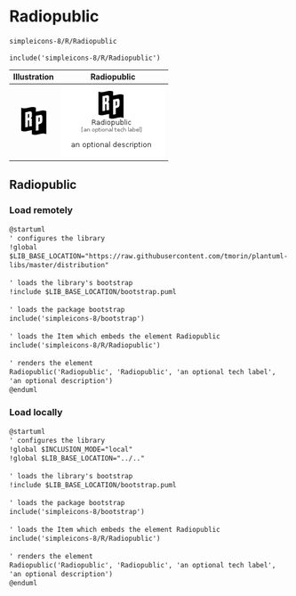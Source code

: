 # Radiopublic


```text
simpleicons-8/R/Radiopublic
```

```text
include('simpleicons-8/R/Radiopublic')
```



| Illustration | Radiopublic |
| :---: | :---: |
| ![illustration for Illustration](../../simpleicons-8/R/Radiopublic.png) | ![illustration for Radiopublic](../../simpleicons-8/R/Radiopublic.Local.png) |




## Radiopublic

### Load remotely
```plantuml
@startuml
' configures the library
!global $LIB_BASE_LOCATION="https://raw.githubusercontent.com/tmorin/plantuml-libs/master/distribution"

' loads the library's bootstrap
!include $LIB_BASE_LOCATION/bootstrap.puml

' loads the package bootstrap
include('simpleicons-8/bootstrap')

' loads the Item which embeds the element Radiopublic
include('simpleicons-8/R/Radiopublic')

' renders the element
Radiopublic('Radiopublic', 'Radiopublic', 'an optional tech label', 'an optional description')
@enduml
```

### Load locally
```plantuml
@startuml
' configures the library
!global $INCLUSION_MODE="local"
!global $LIB_BASE_LOCATION="../.."

' loads the library's bootstrap
!include $LIB_BASE_LOCATION/bootstrap.puml

' loads the package bootstrap
include('simpleicons-8/bootstrap')

' loads the Item which embeds the element Radiopublic
include('simpleicons-8/R/Radiopublic')

' renders the element
Radiopublic('Radiopublic', 'Radiopublic', 'an optional tech label', 'an optional description')
@enduml
```

